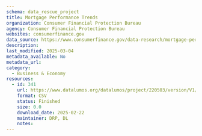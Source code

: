 ```yaml
---
schema: data_rescue_project 
title: Mortgage Performance Trends
organization: Consumer Financial Protection Bureau
agency: Consumer Financial Protection Bureau
websites: consumerfinance.gov
data_source: https://www.consumerfinance.gov/data-research/mortgage-performance-trends/
description: 
last_modified: 2025-03-04
metadata_available: No
metadata_url: 
category:
  - Business & Economy 
resources:
  - id: 341
    url: https://www.datalumos.org/datalumos/project/220503/version/V1/view
    format: CSV
    status: Finished
    size: 0.0
    download_date: 2025-02-22
    maintainer: DRP, DL
    notes: 
---
```

